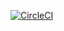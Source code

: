 [![CircleCI](https://circleci.com/gh/shavah/record-api/tree/master.svg?style=svg)](https://circleci.com/gh/shavah/record-api/tree/master)
